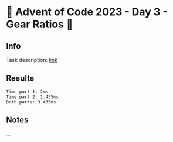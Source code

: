 # 🎄 Advent of Code 2023 - Day 3 - Gear Ratios 🎄

## Info

Task description: [link](https://adventofcode.com/2023/day/3)

## Results

```
Time part 1: 2ms
Time part 2: 1.435ms
Both parts: 3.435ms
```

## Notes

...